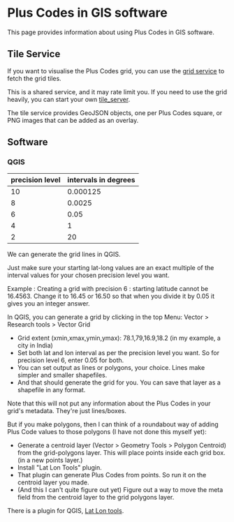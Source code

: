 # Plus Codes in GIS software

This page provides information about using Plus Codes in GIS software.

## Tile Service

If you want to visualise the Plus Codes grid, you can use the [grid service](https://grid.plus.codes) to fetch the grid tiles.

This is a shared service, and it may rate limit you.
If you need to use the grid heavily, you can start your own [tile_server](https://github.com/google/open-location-code/blob/main/tile_server).

The tile service provides GeoJSON objects, one per Plus Codes square, or PNG images that can be added as an overlay.

## Software

### QGIS

| precision level | intervals in degrees |
|-----|-----|
| 10 | 0.000125 |
| 8 | 0.0025 |
| 6 | 0.05 |
| 4 | 1 |
| 2 | 20 |

We can generate the grid lines in QGIS.

Just make sure your starting lat-long values are an exact multiple of the interval values for your chosen precision level you want.

Example : Creating a grid with precision 6 : starting latitude cannot be 16.4563.
Change it to 16.45 or 16.50 so that when you divide it by 0.05 it gives you an integer answer.

In QGIS, you can generate a grid by clicking in the top Menu: Vector > Research tools > Vector Grid

* Grid extent (xmin,xmax,ymin,ymax): 78.1,79,16.9,18.2 (in my example, a city in India)
* Set both lat and lon interval as per the precision level you want.
  So for precision level 6, enter 0.05 for both.
* You can set output as lines or polygons, your choice.
  Lines make simpler and smaller shapefiles.
* And that should generate the grid for you.
  You can save that layer as a shapefile in any format.

Note that this will not put any information about the Plus Codes in your grid's metadata.
They're just lines/boxes.

But if you make polygons, then I can think of a roundabout way of adding Plus Code values to those polygons (I have not done this myself yet):

* Generate a centroid layer (Vector > Geometry Tools > Polygon Centroid) from the grid-polygons layer.
  This will place points inside each grid box. (in a new points layer.)
* Install "Lat Lon Tools" plugin.
* That plugin can generate Plus Codes from points.
  So run it on the centroid layer you made.
* (And this I can't quite figure out yet) Figure out a way to move the meta field from the centroid layer to the grid polygons layer.

There is a plugin for QGIS, [Lat Lon tools](https://github.com/NationalSecurityAgency/qgis-latlontools-plugin).


